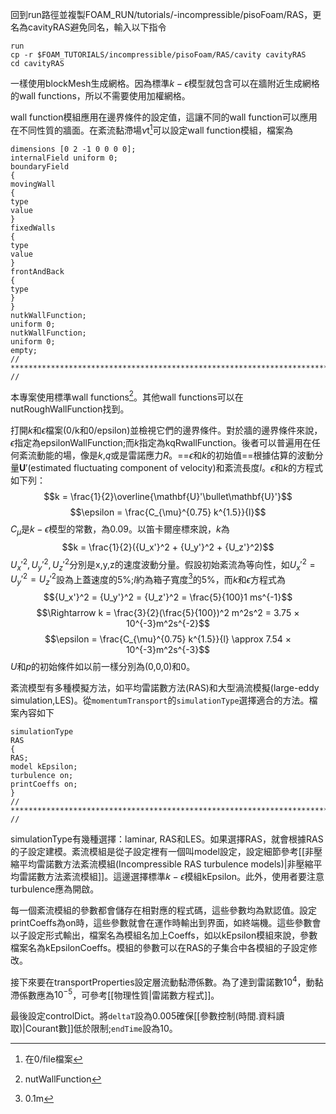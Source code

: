 回到run路徑並複製FOAM_RUN/tutorials/-incompressible/pisoFoam/RAS，更名為cavityRAS避免同名，輸入以下指令
```
run
cp -r $FOAM_TUTORIALS/incompressible/pisoFoam/RAS/cavity cavityRAS
cd cavityRAS
```
一樣使用blockMesh生成網格。因為標準$k-\epsilon$模型就包含可以在牆附近生成網格的wall functions，所以不需要使用加權網格。

wall function模組應用在邊界條件的設定值，這讓不同的wall function可以應用在不同性質的牆面。在紊流黏滯場$\nu{\scriptstyle\text{t}}$[^1]可以設定wall function模組，檔案為
```
dimensions [0 2 -1 0 0 0 0];
internalField uniform 0;
boundaryField
{
movingWall
{
type
value
}
fixedWalls
{
type
value
}
frontAndBack
{
type
}
}
nutkWallFunction;
uniform 0;
nutkWallFunction;
uniform 0;
empty;
// ************************************************************************* //
```

本專案使用標準wall functions[^2]。其他wall functions可以在nutRoughWallFunction找到。

打開$k$和$\epsilon$檔案(0/k和0/epsilon)並檢視它們的邊界條件。對於牆的邊界條件來說，$\epsilon$指定為epsilonWallFunction;而$k$指定為kqRwallFunction。後者可以普遍用在任何紊流動能的場，像是$k$,$q$或是雷諾應力$R$。==$\epsilon$和$k$的初始值==根據估算的波動分量$\mathbf{U}'$(estimated fluctuating component of velocity)和紊流長度$l$。$\epsilon$和$k$的方程式如下列：
$$k = \frac{1}{2}\overline{\mathbf{U}'\bullet\mathbf{U}'}$$
$$\epsilon = \frac{C_{\mu}^{0.75} k^{1.5}}{l}$$
$C_{\mu}$是$k-\epsilon$模型的常數，為0.09。以笛卡爾座標來說，$k$為
$$k = \frac{1}{2}({U_x'}^2 + {U_y'}^2 + {U_z'}^2)$$
${U_x'}^2,{U_y'}^2,{U_z'}^2$分別是x,y,z的速度波動分量。假設初始紊流為等向性，如${U_x'}^2 = {U_y'}^2 = {U_z'}^2$設為上蓋速度的5%;$l$約為箱子寬度[^3]的5%，而$k$和$\epsilon$方程式為
$${U_x'}^2 = {U_y'}^2 = {U_z'}^2 = \frac{5}{100}1 ms^{-1}$$
$$\Rightarrow k = \frac{3}{2}(\frac{5}{100})^2 m^2s^2 = 3.75 × 10^{-3}m^2s^{-2}$$
$$\epsilon = \frac{C_{\mu}^{0.75} k^{1.5}}{l} \approx 7.54 × 10^{-3}m^2s^{-3}$$
$U$和$p$的初始條件如以前一樣分別為(0,0,0)和0。

紊流模型有多種模擬方法，如平均雷諾數方法(RAS)和大型渦流模擬(large-eddy simulation,LES)。從`momentumTransport`的`simulationType`選擇適合的方法。檔案內容如下
```
simulationType
RAS
{
RAS;
model kEpsilon;
turbulence on;
printCoeffs on;
}
// ************************************************************************* //
```
simulationType有幾種選擇：laminar, RAS和LES。如果選擇RAS，就會根據RAS的子設定建模。紊流模組是從子設定裡有一個叫model設定，設定細節參考[[非壓縮平均雷諾數方法紊流模組(Incompressible RAS turbulence models)|非壓縮平均雷諾數方法紊流模組]]。這邊選擇標準$k-\epsilon$模組kEpsilon。此外，使用者要注意turbulence應為開啟。

每一個紊流模組的參數都會儲存在相對應的程式碼，這些參數均為默認值。設定printCoeffs為on時，這些參數就會在運作時輸出到界面，如終端機。這些參數會以子設定形式輸出，檔案名為模組名加上Coeffs，如以kEpsilon模組來說，參數檔案名為kEpsilonCoeffs。模組的參數可以在RAS的子集合中各模組的子設定修改。

接下來要在transportProperties設定層流動黏滯係數。為了達到雷諾數$10^4$，動黏滯係數應為$10^{-5}$，可參考[[物理性質|雷諾數方程式]]。

最後設定controlDict。將`deltaT`設為0.005確保[[參數控制(時間.資料讀取)|Courant數]]低於限制;`endTime`設為10。

[^1]:在0/file檔案
[^2]:nutWallFunction
[^3]:0.1m